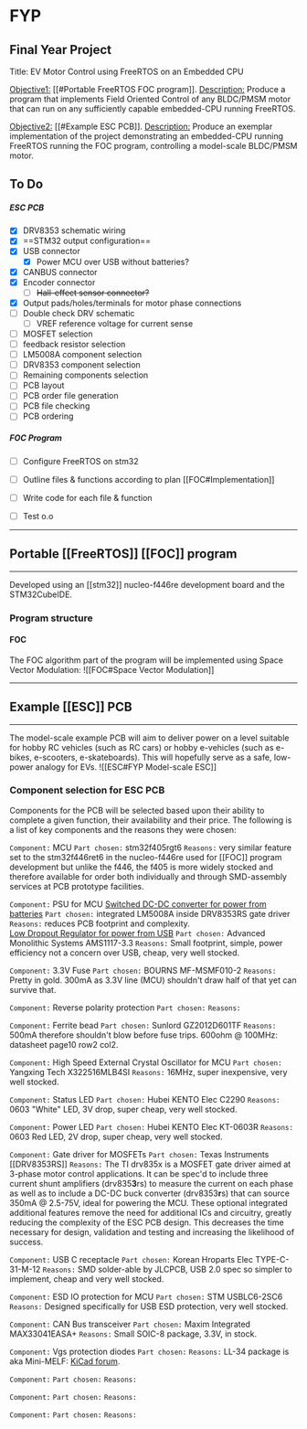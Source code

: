 # FYP
## Final Year Project
Title: EV Motor Control using FreeRTOS on an Embedded CPU

<u>Objective1:</u> [[#Portable FreeRTOS FOC program]]. 
<u>Description:</u> Produce a program that implements Field Oriented Control of any BLDC/PMSM motor that can run on any sufficiently capable embedded-CPU running FreeRTOS. 

<u>Objective2:</u> [[#Example ESC PCB]]. 
<u>Description:</u> Produce an exemplar implementation of the project demonstrating an embedded-CPU running FreeRTOS running the FOC program, controlling a model-scale BLDC/PMSM motor.  


## To Do
##### ESC PCB
- [x] DRV8353 schematic wiring 
- [x] ==STM32 output configuration== 
- [x] USB connector 
	- [x] Power MCU over USB without batteries? 
- [x] CANBUS connector 
- [x] Encoder connector 
	- [ ] ~~Hall-effect sensor connector?~~ 
- [x] Output pads/holes/terminals for motor phase connections
- [ ] Double check DRV schematic 
	- [ ] VREF reference voltage for current sense 

- [ ] MOSFET selection 
- [ ] feedback resistor selection 
- [ ] LM5008A component selection 
- [ ] DRV8353 component selection 
- [ ] Remaining components selection 
- [ ] PCB layout 
- [ ] PCB order file generation 
- [ ] PCB file checking 
- [ ] PCB ordering 

##### FOC Program
- [ ] Configure FreeRTOS on stm32 
- [ ] Outline files & functions according to plan [[FOC#Implementation]] 
- [ ] Write code for each file & function 
- [ ] Test o.o 


---
## Portable [[FreeRTOS]] [[FOC]] program
---
Developed using an [[stm32]] nucleo-f446re development board and the STM32CubeIDE.

### Program structure

#### FOC
The FOC algorithm part of the program will be implemented using Space Vector Modulation: 
![[FOC#Space Vector Modulation]]


---
## Example [[ESC]] PCB
---
The model-scale example PCB will aim to deliver power on a level suitable for hobby RC vehicles (such as RC cars) or hobby e-vehicles (such as e-bikes, e-scooters, e-skateboards).
This will hopefully serve as a safe, low-power analogy for EVs. 
![[ESC#FYP Model-scale ESC]]

### Component selection for ESC PCB
Components for the PCB will be selected based upon their ability to complete a given function, their availability and their price.
The following is a list of key components and the reasons they were chosen:

`Component:` MCU
`Part chosen:` stm32f405rgt6
`Reasons:` very similar feature set to the stm32f446ret6 in the nucleo-f446re used for [[FOC]] program development but unlike the f446, the f405 is more widely stocked and therefore available for order both individually and through SMD-assembly services at PCB prototype facilities. 

`Component:` PSU for MCU
<u>Switched DC-DC converter for power from batteries</u>
`Part chosen:` integrated LM5008A inside DRV8353RS gate driver
`Reasons:` reduces PCB footprint and complexity.  
<u>Low Dropout Regulator for power from USB</u>
`Part chosen:` Advanced Monolithic Systems AMS1117-3.3
`Reasons:` Small footprint, simple, power efficiency not a concern over USB, cheap, very well stocked. 

`Component:` 3.3V Fuse 
`Part chosen:`  BOURNS MF-MSMF010-2
`Reasons:` Pretty in gold. 300mA as 3.3V line (MCU) shouldn't draw half of that yet can survive that. 

`Component:` Reverse polarity protection 
`Part chosen:` 
`Reasons:` 

`Component:` Ferrite bead
`Part chosen:` Sunlord GZ2012D601TF
`Reasons:` 500mA therefore shouldn't blow before fuse trips. 600ohm @ 100MHz: datasheet page10 row2 col2.  

`Component:` High Speed External Crystal Oscillator for MCU 
`Part chosen:` Yangxing Tech X322516MLB4SI
`Reasons:` 16MHz, super inexpensive, very well stocked. 

`Component:` Status LED
`Part chosen:` Hubei KENTO Elec C2290
`Reasons:` 0603 "White" LED, 3V drop, super cheap, very well stocked. 

`Component:` Power LED
`Part chosen:` Hubei KENTO Elec KT-0603R
`Reasons:` 0603 Red LED, 2V drop, super cheap, very well stocked. 

`Component:` Gate driver for MOSFETs
`Part chosen:` Texas Instruments [[DRV8353RS]]
`Reasons:` The TI drv835x is a MOSFET gate driver aimed at 3-phase motor control applications. It can be spec'd to include three current shunt amplifiers (drv835**3**rs) to measure the current on each phase as well as to include a DC-DC buck converter (drv8353**r**s) that can source 350mA @ 2.5-75V, ideal for powering the MCU.
These optional integrated additional features remove the need for additional ICs and circuitry, greatly reducing the complexity of the ESC PCB design. This decreases the time necessary for design, validation and testing and increasing the likelihood of success. 

`Component:` USB C receptacle
`Part chosen:`  Korean Hroparts Elec TYPE-C-31-M-12
`Reasons:` SMD solder-able by JLCPCB, USB 2.0 spec so simpler to implement, cheap and very well stocked. 

`Component:` ESD IO protection for MCU
`Part chosen:` STM USBLC6-2SC6
`Reasons:` Designed specifically for USB ESD protection, very well stocked. 

`Component:` CAN Bus transceiver 
`Part chosen:` Maxim Integrated MAX33041EASA+
`Reasons:` Small SOIC-8 package, 3.3V, in stock. 


`Component:`  Vgs protection diodes
`Part chosen:` 
`Reasons:` LL-34 package is aka Mini-MELF: [KiCad forum](https://forum.kicad.info/t/ll-34-footprint/13146/2). 

`Component:` 
`Part chosen:` 
`Reasons:` 

`Component:` 
`Part chosen:` 
`Reasons:` 

`Component:` 
`Part chosen:` 
`Reasons:` 